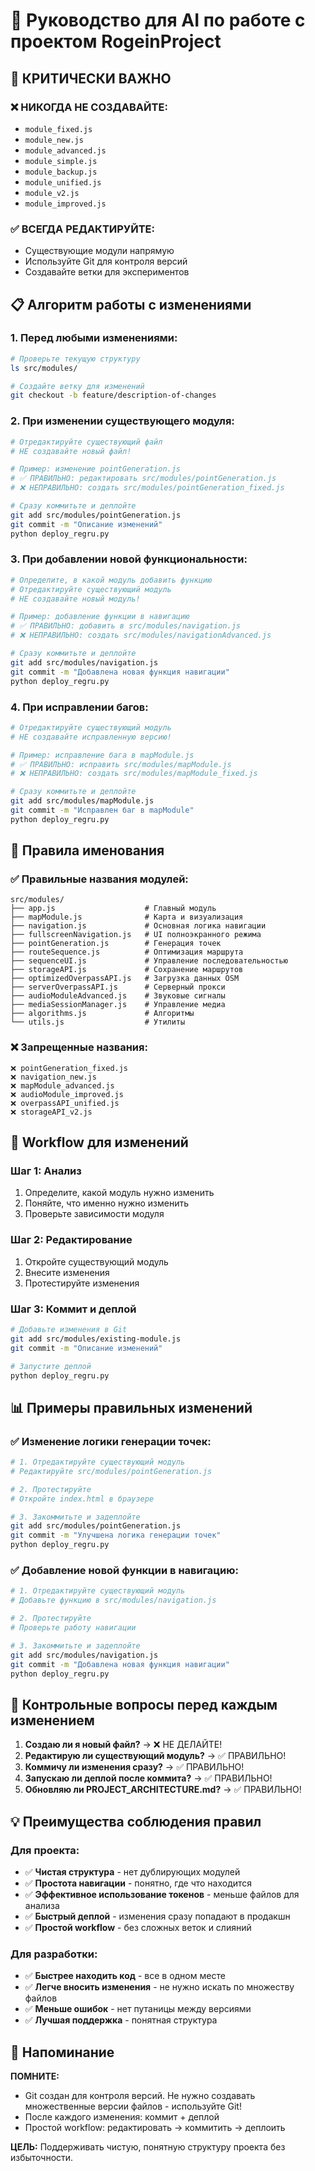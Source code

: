 # 🤖 Руководство для AI по работе с проектом RogeinProject

## 🚨 КРИТИЧЕСКИ ВАЖНО

### ❌ НИКОГДА НЕ СОЗДАВАЙТЕ:
- `module_fixed.js`
- `module_new.js` 
- `module_advanced.js`
- `module_simple.js`
- `module_backup.js`
- `module_unified.js`
- `module_v2.js`
- `module_improved.js`

### ✅ ВСЕГДА РЕДАКТИРУЙТЕ:
- Существующие модули напрямую
- Используйте Git для контроля версий
- Создавайте ветки для экспериментов

## 📋 Алгоритм работы с изменениями

### 1. **Перед любыми изменениями:**
```bash
# Проверьте текущую структуру
ls src/modules/

# Создайте ветку для изменений
git checkout -b feature/description-of-changes
```

### 2. **При изменении существующего модуля:**
```bash
# Отредактируйте существующий файл
# НЕ создавайте новый файл!

# Пример: изменение pointGeneration.js
# ✅ ПРАВИЛЬНО: редактировать src/modules/pointGeneration.js
# ❌ НЕПРАВИЛЬНО: создать src/modules/pointGeneration_fixed.js

# Сразу коммитьте и деплойте
git add src/modules/pointGeneration.js
git commit -m "Описание изменений"
python deploy_regru.py
```

### 3. **При добавлении новой функциональности:**
```bash
# Определите, в какой модуль добавить функцию
# Отредактируйте существующий модуль
# НЕ создавайте новый модуль!

# Пример: добавление функции в навигацию
# ✅ ПРАВИЛЬНО: добавить в src/modules/navigation.js
# ❌ НЕПРАВИЛЬНО: создать src/modules/navigationAdvanced.js

# Сразу коммитьте и деплойте
git add src/modules/navigation.js
git commit -m "Добавлена новая функция навигации"
python deploy_regru.py
```

### 4. **При исправлении багов:**
```bash
# Отредактируйте существующий модуль
# НЕ создавайте исправленную версию!

# Пример: исправление бага в mapModule.js
# ✅ ПРАВИЛЬНО: исправить src/modules/mapModule.js
# ❌ НЕПРАВИЛЬНО: создать src/modules/mapModule_fixed.js

# Сразу коммитьте и деплойте
git add src/modules/mapModule.js
git commit -m "Исправлен баг в mapModule"
python deploy_regru.py
```

## 🎯 Правила именования

### ✅ Правильные названия модулей:
```
src/modules/
├── app.js                    # Главный модуль
├── mapModule.js              # Карта и визуализация
├── navigation.js             # Основная логика навигации
├── fullscreenNavigation.js   # UI полноэкранного режима
├── pointGeneration.js        # Генерация точек
├── routeSequence.js          # Оптимизация маршрута
├── sequenceUI.js             # Управление последовательностью
├── storageAPI.js             # Сохранение маршрутов
├── optimizedOverpassAPI.js   # Загрузка данных OSM
├── serverOverpassAPI.js      # Серверный прокси
├── audioModuleAdvanced.js    # Звуковые сигналы
├── mediaSessionManager.js    # Управление медиа
├── algorithms.js             # Алгоритмы
└── utils.js                  # Утилиты
```

### ❌ Запрещенные названия:
```
❌ pointGeneration_fixed.js
❌ navigation_new.js
❌ mapModule_advanced.js
❌ audioModule_improved.js
❌ overpassAPI_unified.js
❌ storageAPI_v2.js
```

## 🔧 Workflow для изменений

### Шаг 1: Анализ
1. Определите, какой модуль нужно изменить
2. Поняйте, что именно нужно изменить
3. Проверьте зависимости модуля

### Шаг 2: Редактирование
1. Откройте существующий модуль
2. Внесите изменения
3. Протестируйте изменения

### Шаг 3: Коммит и деплой
```bash
# Добавьте изменения в Git
git add src/modules/existing-module.js
git commit -m "Описание изменений"

# Запустите деплой
python deploy_regru.py
```

## 📊 Примеры правильных изменений

### ✅ Изменение логики генерации точек:
```bash
# 1. Отредактируйте существующий модуль
# Редактируйте src/modules/pointGeneration.js

# 2. Протестируйте
# Откройте index.html в браузере

# 3. Закоммитьте и задеплойте
git add src/modules/pointGeneration.js
git commit -m "Улучшена логика генерации точек"
python deploy_regru.py
```

### ✅ Добавление новой функции в навигацию:
```bash
# 1. Отредактируйте существующий модуль
# Добавьте функцию в src/modules/navigation.js

# 2. Протестируйте
# Проверьте работу навигации

# 3. Закоммитьте и задеплойте
git add src/modules/navigation.js
git commit -m "Добавлена новая функция навигации"
python deploy_regru.py
```

## 🚨 Контрольные вопросы перед каждым изменением

1. **Создаю ли я новый файл?** → ❌ НЕ ДЕЛАЙТЕ!
2. **Редактирую ли существующий модуль?** → ✅ ПРАВИЛЬНО!
3. **Коммичу ли изменения сразу?** → ✅ ПРАВИЛЬНО!
4. **Запускаю ли деплой после коммита?** → ✅ ПРАВИЛЬНО!
5. **Обновляю ли PROJECT_ARCHITECTURE.md?** → ✅ ПРАВИЛЬНО!

## 💡 Преимущества соблюдения правил

### Для проекта:
- ✅ **Чистая структура** - нет дублирующих модулей
- ✅ **Простота навигации** - понятно, где что находится
- ✅ **Эффективное использование токенов** - меньше файлов для анализа
- ✅ **Быстрый деплой** - изменения сразу попадают в продакшн
- ✅ **Простой workflow** - без сложных веток и слияний

### Для разработки:
- ✅ **Быстрее находить код** - все в одном месте
- ✅ **Легче вносить изменения** - не нужно искать по множеству файлов
- ✅ **Меньше ошибок** - нет путаницы между версиями
- ✅ **Лучшая поддержка** - понятная структура

## 📝 Напоминание

**ПОМНИТЕ:** 
- Git создан для контроля версий. Не нужно создавать множественные версии файлов - используйте Git!
- После каждого изменения: коммит + деплой
- Простой workflow: редактировать → коммитить → деплоить

**ЦЕЛЬ:** Поддерживать чистую, понятную структуру проекта без избыточности.

